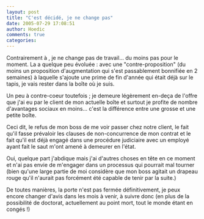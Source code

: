 ```yaml
---
layout: post
title: "C'est décidé, je ne change pas"
date: 2005-07-29 17:08:51
author: Hoedic
comments: true
categories: 
---
```



Contrairement à , je ne change pas de travail... du moins pas pour le moment. La  a quelque peu évoluée : avec une "contre-proposition" (du moins un proposition d'augmentation qui s'est passablement bonnifiée en 2 semaines) à laquelle s'ajoute une prime de fin d'année qui était déjà sur le tapis, je vais rester dans la boîte où je suis.

Un peu à contre-coeur toutefois ; je demeure légèrement en-deça de l'offre que j'ai eu par le client de mon actuelle boîte et surtout je profite de nombre d'avantages sociaux en moins... c'est la différence entre une grosse et une petite boîte.

Ceci dit, le refus de mon boss de me voir passer chez notre client, le fait qu'il fasse prévaloir les clauses de non-concurrence de mon contrat et le fait qu'il est déjà engagé dans une procédure judiciaire avec un employé ayant fait le saut m'ont amené à demeurer en l'état.

Oui, quelque part j'abdique mais j'ai d'autres choses en tête en ce moment et n'ai pas envie de m'engager dans un processus qui pourrait mal tourner (bien qu'une large partie de moi considère que mon boss agitait un drapeau rouge qu'il n'aurait pas forcément été capable de tenir par la suite.)

De toutes manières, la porte n'est pas fermée définitivement, je peux encore changer d'avis dans les mois à venir, à suivre donc (en plus de la possibilité de doctorat, actuellement au point mort, tout le monde étant en congés !)